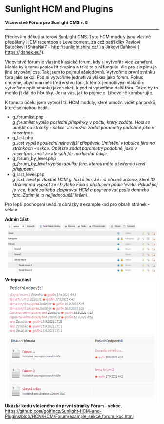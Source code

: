 # Sunlight HCM and Plugins
<strong>Vícevrstvé Fórum pro Sunlight CMS v. 8</strong>
<hr>

Především děkuji autorovi SunLight CMS. Tyto HCM moduly jsou vlastně předělaný HCM recentpos a Levelcontent, za což patří díky Pavlovi Batečkovi (ShiraNai7 - http://sunlight.shira.cz/ ) a Jirkovi Daňkovi ( https://jdanek.eu/ ).

Vícevrstvé fórum je vlastně klasické fórum, kdy si vytvoříte více zanoření. Mohla by k tomu posloužit skupina a také to s ní funguje. Ale pro skupinu je jiné stylování css. Tak jsem to pojmul následovně. Vytvoříme první stránku fóra jako sekci. Pod ní vytvoříme jednotlivá vlákna jako forum. Pokud chceme, abychom měli třetí vrstvu fóra, k těmto jednotlivým vláknům vytvoříme opět stránku jako sekci. A pod ní vytvoříme další fóra. Takto by to mohlo jít dál do hloubky. Je na vás, jak to pojmete. Libovolně kombunujte.

K tomuto účelu jsem vytvořil tři HCM moduly, které umožní vidět pár prvků, které se mohou hodit.
<ul>
   <li>g_forumlist.php<br><em>g_forumlist vypíše poslední příspěvky v počtu, který zadáte. Hodí se umístit na stránky - sekce. Je možné zadat parametry podobně jako v recentpos.</em></li>
   <li>g_last.php<br><em>g_last vypíše poslední nejnovější příspěvek. Umístění v tabulce fóra na stránkách - sekce. Opět lze zadat parametry podobně, jako v recentpos, určit ze kterých fór má hledat údaje.</em></li>
   <li>g_forum_by_level.php<br><em>g_forum_by_level vypíše tabulku fóra, kterou máte ošetřenou level přístupem.</em></li>
   <li>g_last_level.php<br><em>g_last_level je vlastně HCM g_last s tím, že má přesně určeno, které ID stránek má vypsat ze skrytého Fóra s přístupem podle levelu. Pokud jicj je více, bude potřeba zkopírovat HCM a pojmenovat podle danného fora. Zatím je to nejjednodušší řešení.</em></li>
</ul>

Pro lepší pochopení uvádím obrázky a example kod pro obsah stránek - sekce.

<strong>Admin část</strong><br>
<img src='https://raw.githubusercontent.com/golfincz/Sunlight-HCM-and-Plugins/HCM/HCM/Forum/forum_admin.png' alt='Admin část' /><br>
<strong>Veřejná část</strong><br>
<img src='https://raw.githubusercontent.com/golfincz/Sunlight-HCM-and-Plugins/HCM/HCM/Forum/forum_public.png' alt='Veřejná část' /><br>
<strong>Ukázka kodu vloženého do první stránky Fórum - sekce.</strong><br>
https://github.com/golfincz/Sunlight-HCM-and-Plugins/blob/HCM/HCM/Forum/example_sekce_forum_kod.html
